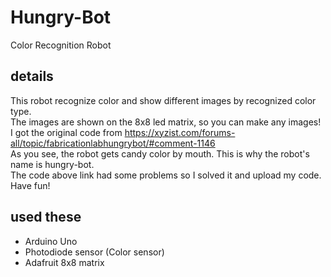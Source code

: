 # Hungry-Bot
Color Recognition Robot

## details<br>
This robot recognize color and show different images by recognized color type.<br>
The images are shown on the 8x8 led matrix, so you can make any images!<br>
I got the original code from https://xyzist.com/forums-all/topic/fabricationlabhungrybot/#comment-1146 <br>
As you see, the robot gets candy color by mouth. This is why the robot's name is hungry-bot. <br>
The code above link had some problems so I solved it and upload my code.<br>
Have fun!<br>

## used these<br>
* Arduino Uno<br>
* Photodiode sensor (Color sensor)<br>
* Adafruit 8x8 matrix<br>

